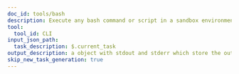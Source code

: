 ```yaml
---
doc_id: tools/bash
description: Execute any bash command or script in a sandbox environment. If user not mention which environment specifically, assume user meant for this environment.
tool:
  tool_id: CLI
input_json_path:
  task_description: $.current_task
output_description: a object with stdout and stderr which store the output of stdout and stderr during execution.
skip_new_task_generation: true
---
```




